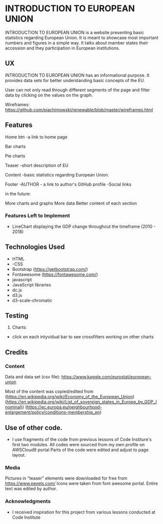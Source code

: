 # INTRODUCTION TO EUROPEAN UNION

INTRODUCTION TO EUROPEAN UNION is a website presenting basic statistics regarding European Union. 
It is meant to showcase most important numbers and figures in a simple way. 
It talks about mamber states their accession and they participation in European institutions. 

## UX

INTRODUCTION TO EUROPEAN UNION has an informational purpose.
It provides data sets for better understanding basic concepts of the EU.

User can not only read through different segments of the page and filter data by clicking on the values on the graph. 

Wireframes:
https://github.com/pjachimowski/renewable/blob/master/wireframes.html

## Features

Home btn
-a link to home page

Bar charts

Pie charts

Teaser
-short description of EU 

Content
-basic statistics regarding European Union. 

Footer
-AUTHOR - a link to author's GitHub profile
-Social links


in the future:

More charts and graphs
More data
Better content of each section

### Features Left to Implement
- LineChart displaying the GDP change throughout the timeframe (2010 - 2018)

## Technologies Used

- HTML
- -CSS
- Bootstrap (https://getbootstrap.com/)
- Fontawesome (https://fontawesome.com/)
- javascript
- JavaScript libraries
- dc.js
- d3.js
- d3-scale-chromatic

## Testing

1. Charts:
- click on each intyvidual bar to see crossfilters working on other charts


## Credits

### Content

Data and data set (csv file):
https://www.kaggle.com/eurostat/european-union


Most of the content was copied/edited from 
(https://en.wikipedia.org/wiki/Economy_of_the_European_Union)
(https://en.wikipedia.org/wiki/List_of_sovereign_states_in_Europe_by_GDP_(nominal))
(https://ec.europa.eu/neighbourhood-enlargement/policy/conditions-membership_en)

## Use of other code.
- I use fragments of the code from previous lessons of Code Institure's first two modules.
All codes were sourced from my own profile on AWSCloud9 portal
Parts of the code were edited and adjust to page layout.

### Media
Pictures in "teaser" elements were downloaded for free from https://www.pexels.com/
Icons were taken from font awesome portal.
Entire text was edited by author.

### Acknowledgments

- I received inspiration for this project from various lessons conducted at Code Institute